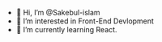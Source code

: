 - 👋 Hi, I’m @Sakebul-islam
- 👀 I’m interested in Front-End Devlopment
- 🌱 I’m currently learning React.

<!---
Sakebul-islam/Sakebul-islam is a ✨ special ✨ repository because its `README.md` (this file) appears on your GitHub profile.
You can click the Preview link to take a look at your changes.
--->
